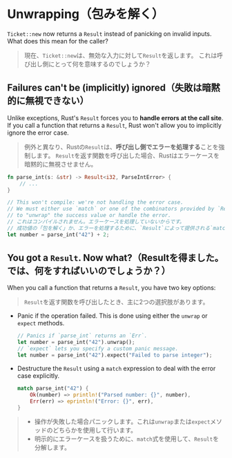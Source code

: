 # Unwrapping（包みを解く）

`Ticket::new` now returns a `Result` instead of panicking on invalid inputs.\
What does this mean for the caller?

> 現在、`Ticket::new`は、無効な入力に対して`Result`を返します。
> これは呼び出し側にとって何を意味するのでしょうか？

## Failures can't be (implicitly) ignored（失敗は暗黙的に無視できない）

Unlike exceptions, Rust's `Result` forces you to **handle errors at the call site**.\
If you call a function that returns a `Result`, Rust won't allow you to implicitly ignore the error case.

> 例外と異なり、Rustの`Result`は、**呼び出し側でエラーを処理する**ことを強制します。
> `Result`を返す関数を呼び出した場合、Rustはエラーケースを暗黙的に無視させません。

```rust
fn parse_int(s: &str) -> Result<i32, ParseIntError> {
    // ...
}

// This won't compile: we're not handling the error case.
// We must either use `match` or one of the combinators provided by `Result`
// to "unwrap" the success value or handle the error.
// これはコンパイルされません。エラーケースを処理していないからです。
// 成功値の「包を解く」か、エラーを処理するために、`Result`によって提供される`match`またはコンビネーターの1つのどちらかを使用しなくてはなりません。
let number = parse_int("42") + 2;
```

## You got a `Result`. Now what?（Resultを得ました。では、何をすればいいのでしょうか？）

When you call a function that returns a `Result`, you have two key options:

> `Result`を返す関数を呼び出したとき、主に2つの選択肢があります。

- Panic if the operation failed.
  This is done using either the `unwrap` or `expect` methods.

  ```rust
  // Panics if `parse_int` returns an `Err`.
  let number = parse_int("42").unwrap();
  // `expect` lets you specify a custom panic message.
  let number = parse_int("42").expect("Failed to parse integer");
  ```

- Destructure the `Result` using a `match` expression to deal with the error case explicitly.

  ```rust
  match parse_int("42") {
      Ok(number) => println!("Parsed number: {}", number),
      Err(err) => eprintln!("Error: {}", err),
  }
  ```

> - 操作が失敗した場合パニックします。これは`unwrap`または`expect`メソッドのどちらかを使用して行います。
> - 明示的にエラーケースを扱うために、`match`式を使用して、`Result`を分解します。
